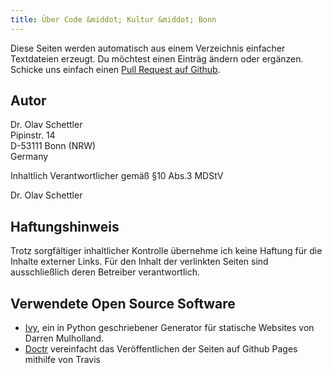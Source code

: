 ```yaml
---
title: Über Code &middot; Kultur &middot; Bonn
---
```

Diese Seiten werden automatisch aus einem Verzeichnis einfacher Textdateien erzeugt. Du möchtest einen Einträg ändern oder ergänzen. Schicke uns einfach einen [Pull Request auf Github](https://github.com/codekulturbonn/codekulturbonn.github.io).  

## Autor

Dr. Olav Schettler  
Pipinstr. 14  
D-53111 Bonn (NRW)  
Germany

Inhaltlich Verantwortlicher gemäß §10 Abs.3 MDStV

Dr. Olav Schettler

## Haftungshinweis

Trotz sorgfältiger inhaltlicher Kontrolle übernehme ich keine Haftung für die Inhalte externer Links. Für den Inhalt der verlinkten Seiten sind ausschließlich deren Betreiber verantwortlich.

## Verwendete Open Source Software

* [Ivy](http://mulholland.xyz/docs/ivy), ein in Python geschriebener Generator für statische Websites von Darren Mulholland.
* [Doctr](https://drdoctr.github.io/doctr/) vereinfacht das Veröffentlichen der Seiten auf Github Pages mithilfe von Travis
